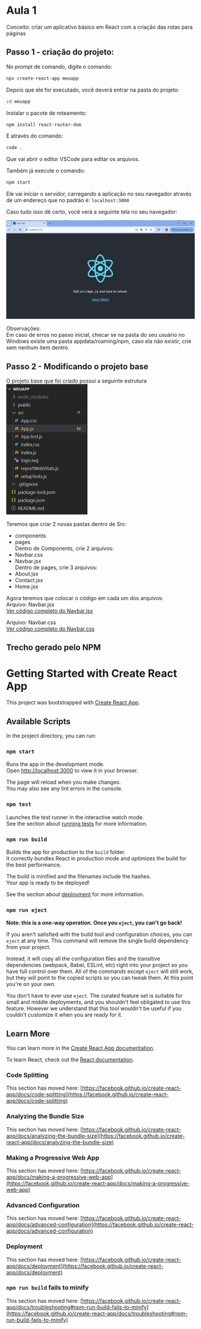# Aula 1
Conceito: criar um aplicativo básico em React com a criação das rotas para páginas

## Passo 1 - criação do projeto:
No prompt de comando, digite o comando:

```bash
npx create-react-app meuapp
```

Depois que ele for executado, você deverá entrar na pasta do projeto:

```bash
cd meuapp
```

Instalar o pacote de roteamento:

```bash
npm install react-router-dom
```

E através do comando:

```bash
code .
```

Que vai abrir o editor VSCode para editar os arquivos.

Também já execute o comando:

```bash
npm start
```

Ele vai iniciar o servidor, carregando a aplicação no seu navegador através de um endereço que no padrão é: `localhost:3000`

Caso tudo isso dê certo, você verá a seguinte tela no seu navegador:

![Tela do navegador com o site rodando](images/image01.png)

Observações:   
Em caso de erros no passo inicial, checar se na pasta do seu usuário no Windows existe uma pasta appdata/roaming/npm, caso ela não existir, crie sem nenhum item dentro.

## Passo 2 - Modificando o projeto base

O projeto base que foi criado possui a seguinte estrutura
![Tela do navegador com o site rodando](images/image02.png)

Teremos que criar 2 novas pastas dentro de Src:  
- components   
- pages   
Dentro de Components, crie 2 arquivos:   
- Navbar.css   
- Navbar.jsx   
Dentro de pages, crie 3 arquivos:   
- About.jsx   
- Contact.jsx   
- Home.jsx   

Agora teremos que colocar o código em cada um dos arquivos:  
Arquivo: Navbar.jsx   
[Ver código completo do Navbar.jsx](./meu-app-router/src/components/Navbar.jsx)

Arquivo: Navbar.css   
[Ver código completo do Navbar.css](./meu-app-router/src/components/Navbar.css)






## Trecho gerado pelo NPM

# Getting Started with Create React App

This project was bootstrapped with [Create React App](https://github.com/facebook/create-react-app).

## Available Scripts

In the project directory, you can run:

### `npm start`

Runs the app in the development mode.\
Open [http://localhost:3000](http://localhost:3000) to view it in your browser.

The page will reload when you make changes.\
You may also see any lint errors in the console.

### `npm test`

Launches the test runner in the interactive watch mode.\
See the section about [running tests](https://facebook.github.io/create-react-app/docs/running-tests) for more information.

### `npm run build`

Builds the app for production to the `build` folder.\
It correctly bundles React in production mode and optimizes the build for the best performance.

The build is minified and the filenames include the hashes.\
Your app is ready to be deployed!

See the section about [deployment](https://facebook.github.io/create-react-app/docs/deployment) for more information.

### `npm run eject`

**Note: this is a one-way operation. Once you `eject`, you can't go back!**

If you aren't satisfied with the build tool and configuration choices, you can `eject` at any time. This command will remove the single build dependency from your project.

Instead, it will copy all the configuration files and the transitive dependencies (webpack, Babel, ESLint, etc) right into your project so you have full control over them. All of the commands except `eject` will still work, but they will point to the copied scripts so you can tweak them. At this point you're on your own.

You don't have to ever use `eject`. The curated feature set is suitable for small and middle deployments, and you shouldn't feel obligated to use this feature. However we understand that this tool wouldn't be useful if you couldn't customize it when you are ready for it.

## Learn More

You can learn more in the [Create React App documentation](https://facebook.github.io/create-react-app/docs/getting-started).

To learn React, check out the [React documentation](https://reactjs.org/).

### Code Splitting

This section has moved here: [https://facebook.github.io/create-react-app/docs/code-splitting](https://facebook.github.io/create-react-app/docs/code-splitting)

### Analyzing the Bundle Size

This section has moved here: [https://facebook.github.io/create-react-app/docs/analyzing-the-bundle-size](https://facebook.github.io/create-react-app/docs/analyzing-the-bundle-size)

### Making a Progressive Web App

This section has moved here: [https://facebook.github.io/create-react-app/docs/making-a-progressive-web-app](https://facebook.github.io/create-react-app/docs/making-a-progressive-web-app)

### Advanced Configuration

This section has moved here: [https://facebook.github.io/create-react-app/docs/advanced-configuration](https://facebook.github.io/create-react-app/docs/advanced-configuration)

### Deployment

This section has moved here: [https://facebook.github.io/create-react-app/docs/deployment](https://facebook.github.io/create-react-app/docs/deployment)

### `npm run build` fails to minify

This section has moved here: [https://facebook.github.io/create-react-app/docs/troubleshooting#npm-run-build-fails-to-minify](https://facebook.github.io/create-react-app/docs/troubleshooting#npm-run-build-fails-to-minify)

